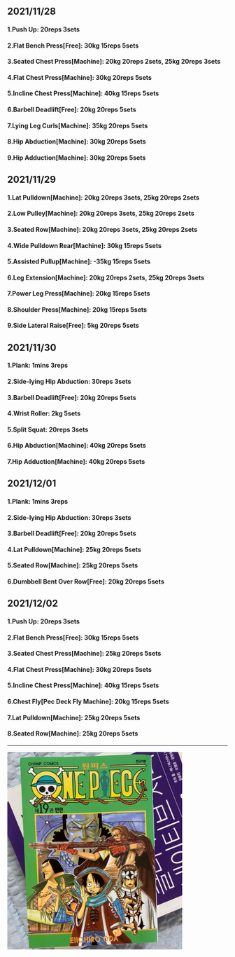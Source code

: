 ## 2021/11/28
#### 1.Push Up: 20reps 3sets
#### 2.Flat Bench Press\[Free\]: 30kg 15reps 5sets
#### 3.Seated Chest Press\[Machine\]: 20kg 20reps 2sets, 25kg 20reps 3sets
#### 4.Flat Chest Press\[Machine\]: 30kg 20reps 5sets
#### 5.Incline Chest Press\[Machine\]: 40kg 15reps 5sets
#### 6.Barbell Deadlift\[Free\]: 20kg 20reps 5sets
#### 7.Lying Leg Curls\[Machine\]: 35kg 20reps 5sets
#### 8.Hip Abduction\[Machine\]: 30kg 20reps 5sets
#### 9.Hip Adduction\[Machine\]: 30kg 20reps 5sets

## 2021/11/29
#### 1.Lat Pulldown\[Machine\]: 20kg 20reps 3sets, 25kg 20reps 2sets
#### 2.Low Pulley\[Machine\]: 20kg 20reps 3sets, 25kg 20reps 2sets
#### 3.Seated Row\[Machine\]: 20kg 20reps 3sets, 25kg 20reps 2sets
#### 4.Wide Pulldown Rear\[Machine\]: 30kg 15reps 5sets
#### 5.Assisted Pullup\[Machine\]: -35kg 15reps 5sets
#### 6.Leg Extension\[Machine\]: 20kg 20reps 2sets, 25kg 20reps 3sets
#### 7.Power Leg Press\[Machine\]: 20kg 15reps 5sets
#### 8.Shoulder Press\[Machine\]: 20kg 15reps 5sets
#### 9.Side Lateral Raise\[Free\]: 5kg 20reps 5sets

## 2021/11/30
#### 1.Plank: 1mins 3reps
#### 2.Side-lying Hip Abduction: 30reps 3sets
#### 3.Barbell Deadlift\[Free\]: 20kg 20reps 5sets
#### 4.Wrist Roller: 2kg 5sets
#### 5.Split Squat: 20reps 3sets
#### 6.Hip Abduction\[Machine\]: 40kg 20reps 5sets
#### 7.Hip Adduction\[Machine\]: 40kg 20reps 5sets

## 2021/12/01
#### 1.Plank: 1mins 3reps
#### 2.Side-lying Hip Abduction: 30reps 3sets
#### 3.Barbell Deadlift\[Free\]: 20kg 20reps 5sets
#### 4.Lat Pulldown\[Machine\]: 25kg 20reps 5sets
#### 5.Seated Row\[Machine\]: 25kg 20reps 5sets
#### 6.Dumbbell Bent Over Row\[Free\]: 20kg 20reps 5sets

## 2021/12/02
#### 1.Push Up: 20reps 3sets
#### 2.Flat Bench Press\[Free\]: 30kg 15reps 5sets
#### 3.Seated Chest Press\[Machine\]: 25kg 20reps 5sets
#### 4.Flat Chest Press\[Machine\]: 30kg 20reps 5sets
#### 5.Incline Chest Press\[Machine\]: 40kg 15reps 5sets
#### 6.Chest Fly\[Pec Deck Fly Machine\]: 20kg 15reps 5sets
#### 7.Lat Pulldown\[Machine\]: 25kg 20reps 5sets
#### 8.Seated Row\[Machine\]: 25kg 20reps 5sets

---
<img src='./_resources/__019.png' width='400px' />
